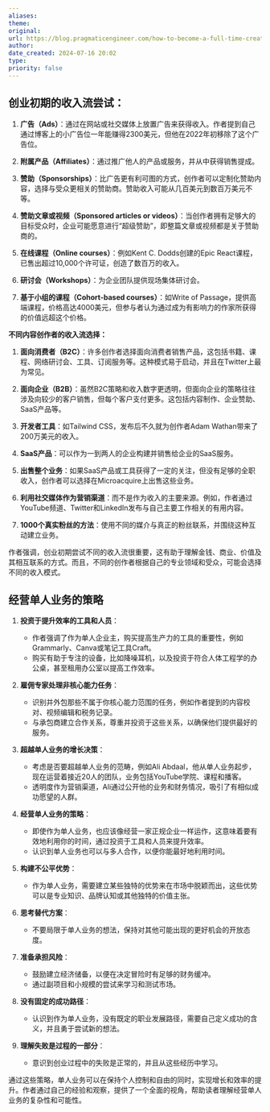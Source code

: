 ```yaml
---
aliases: 
theme: 
original: 
url: https://blog.pragmaticengineer.com/how-to-become-a-full-time-creator/
author: 
date_created: 2024-07-16 20:02
type: 
priority: false
---
```


## 创业初期的收入流尝试：

1. **广告（Ads）**：通过在网站或社交媒体上放置广告来获得收入。作者提到自己通过博客上的小广告位一年能赚得2300美元，但他在2022年初移除了这个广告位。

2. **附属产品（Affiliates）**：通过推广他人的产品或服务，并从中获得销售提成。

3. **赞助（Sponsorships）**：比广告更有利可图的方式，创作者可以定制化赞助内容，选择与受众更相关的赞助商。赞助收入可能从几百美元到数百万美元不等。

4. **赞助文章或视频（Sponsored articles or videos）**：当创作者拥有足够大的目标受众时，企业可能愿意进行“超级赞助”，即整篇文章或视频都是关于赞助商的。

5. **在线课程（Online courses）**：例如Kent C. Dodds创建的Epic React课程，已售出超过10,000个许可证，创造了数百万的收入。

6. **研讨会（Workshops）**：为企业团队提供现场集体研讨会。

7. **基于小组的课程（Cohort-based courses）**：如Write of Passage，提供高端课程，价格高达4000美元，但参与者认为通过成为有影响力的作家所获得的价值远超这个价格。

**不同内容创作者的收入流选择：**

1. **面向消费者（B2C）**：许多创作者选择面向消费者销售产品，这包括书籍、课程、网络研讨会、工具、订阅服务等。这种模式易于启动，并且在Twitter上最为常见。

2. **面向企业（B2B）**：虽然B2C策略和收入数字更透明，但面向企业的策略往往涉及向较少的客户销售，但每个客户支付更多。这包括内容制作、企业赞助、SaaS产品等。

3. **开发者工具**：如Tailwind CSS，发布后不久就为创作者Adam Wathan带来了200万美元的收入。

4. **SaaS产品**：可以作为一到两人的企业构建并销售给企业的SaaS服务。

5. **出售整个业务**：如果SaaS产品或工具获得了一定的关注，但没有足够的全职收入，创作者可以选择在Microacquire上出售这些业务。

6. **利用社交媒体作为营销渠道**：而不是作为收入的主要来源。例如，作者通过YouTube频道、Twitter和LinkedIn发布与自己主要工作相关的有用内容。

7. **1000个真实粉丝的方法**：使用不同的媒介与真正的粉丝联系，并围绕这种互动建立业务。

作者强调，创业初期尝试不同的收入流很重要，这有助于理解金钱、商业、价值及其相互联系的方式。而且，不同的创作者根据自己的专业领域和受众，可能会选择不同的收入模式。

## 经营单人业务的策略

1. **投资于提升效率的工具和人员**：
   - 作者强调了作为单人企业主，购买提高生产力的工具的重要性，例如Grammarly、Canva或笔记工具Craft。
   - 购买有助于专注的设备，比如降噪耳机，以及投资于符合人体工程学的办公桌，甚至租用办公室以提高工作效率。

2. **雇佣专家处理非核心能力任务**：
   - 识别并外包那些不属于你核心能力范围的任务，例如作者提到的内容校对、视频编辑和税务记录。
   - 与承包商建立合作关系，尊重并投资于这些关系，以确保他们提供最好的服务。

3. **超越单人业务的增长决策**：
   - 考虑是否要超越单人业务的范畴，例如Ali Abdaal，他从单人业务起步，现在运营着接近20人的团队，业务包括YouTube学院、课程和播客。
   - 透明度作为营销渠道，Ali通过公开他的业务和财务情况，吸引了有相似成功愿望的人群。

4. **经营单人业务的策略**：
   - 即使作为单人业务，也应该像经营一家正规企业一样运作，这意味着要有效地利用你的时间，通过投资于工具和人员来提升效率。
   - 认识到单人业务也可以与多人合作，以便你能最好地利用时间。

5. **构建不公平优势**：
   - 作为单人业务，需要建立某些独特的优势来在市场中脱颖而出，这些优势可以是专业知识、品牌认知或其他独特的价值主张。

6. **思考替代方案**：
   - 不要局限于单人业务的想法，保持对其他可能出现的更好机会的开放态度。

7. **准备承担风险**：
   - 鼓励建立经济储备，以便在决定冒险时有足够的财务缓冲。
   - 通过副项目和小规模的尝试来学习和测试市场。

8. **没有固定的成功路径**：
   - 认识到作为单人业务，没有既定的职业发展路径，需要自己定义成功的含义，并且勇于尝试新的想法。

9. **理解失败是过程的一部分**：
   - 意识到创业过程中的失败是正常的，并且从这些经历中学习。

通过这些策略，单人业务可以在保持个人控制和自由的同时，实现增长和效率的提升。作者通过自己的经验和观察，提供了一个全面的视角，帮助读者理解经营单人业务的复杂性和可能性。
